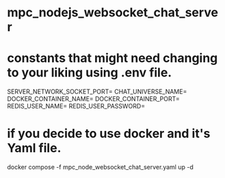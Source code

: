# mpc_nodejs_websocket_chat_server

# constants that might need changing to your liking using .env file.
SERVER_NETWORK_SOCKET_PORT=
CHAT_UNIVERSE_NAME=
DOCKER_CONTAINER_NAME=
DOCKER_CONTAINER_PORT=
REDIS_USER_NAME=
REDIS_USER_PASSWORD=

# if you decide to use docker and it's Yaml file.
docker compose -f mpc_node_websocket_chat_server.yaml up -d

